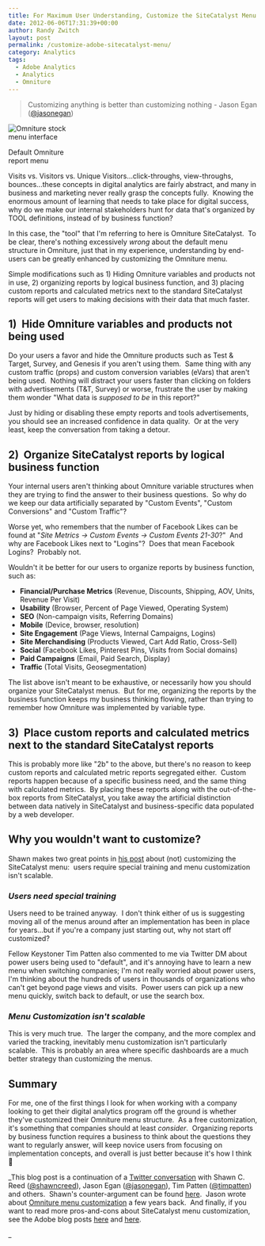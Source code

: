```yaml
---
title: For Maximum User Understanding, Customize the SiteCatalyst Menu
date: 2012-06-06T17:31:39+00:00
author: Randy Zwitch
layout: post
permalink: /customize-adobe-sitecatalyst-menu/
category: Analytics
tags:
  - Adobe Analytics
  - Analytics
  - Omniture
---
```

> Customizing anything is better than customizing nothing - Jason Egan (<a title="Jason Egan tweet" href="https://twitter.com/jasonegan/status/210398632082538497" target="_blank">@jasonegan</a>)

<div id="attachment_1105" style="width: 119px" class="wp-caption alignright">
  <img class="size-medium wp-image-1105" title="stock-menu" src="http://i1.wp.com/randyzwitch.com/wp-content/uploads/2012/06/stock-menu-109x300.png?fit=109%2C300" alt="Omniture stock menu interface" srcset="http://i2.wp.com/randyzwitch.com/wp-content/uploads/2012/06/stock-menu.png?resize=109%2C300 109w, http://i2.wp.com/randyzwitch.com/wp-content/uploads/2012/06/stock-menu.png?resize=54%2C150 54w" sizes="(max-width: 109px) 100vw, 109px" data-recalc-dims="1" />

  <p class="wp-caption-text">
    Default Omniture report menu
  </p>
</div>

Visits vs. Visitors vs. Unique Visitors...click-throughs, view-throughs, bounces...these concepts in digital analytics are fairly abstract, and many in business and marketing never really grasp the concepts fully.  Knowing the enormous amount of learning that needs to take place for digital success, why do we make our internal stakeholders hunt for data that's organized by TOOL definitions, instead of by business function?

In this case, the "tool" that I'm referring to here is Omniture SiteCatalyst.  To be clear, there's nothing excessively _wrong_ about the default menu structure in Omniture, just that in my experience, understanding by end-users can be greatly enhanced by customizing the Omniture menu.

Simple modifications such as 1) Hiding Omniture variables and products not in use, 2) organizing reports by logical business function, and 3) placing custom reports and calculated metrics next to the standard SiteCatalyst reports will get users to making decisions with their data that much faster.



## 1)  Hide Omniture variables and products not being used

Do your users a favor and hide the Omniture products such as Test & Target, Survey, and Genesis if you aren't using them.  Same thing with any custom traffic (props) and custom conversion variables (eVars) that aren't being used.  Nothing will distract your users faster than clicking on folders with advertisements (T&T, Survey) or worse, frustrate the user by making them wonder "What data is _supposed to be_ in this report?"

Just by hiding or disabling these empty reports and tools advertisements, you should see an increased confidence in data quality.  Or at the very least, keep the conversation from taking a detour.

## 2)  Organize SiteCatalyst reports by logical business function

Your internal users aren't thinking about Omniture variable structures when they are trying to find the answer to their business questions.  So why do we keep our data artificially separated by "Custom Events", "Custom Conversions" and "Custom Traffic"?

Worse yet, who remembers that the number of Facebook Likes can be found at "_Site Metrics -> Custom Events -> Custom Events 21-30_?"  And why are Facebook Likes next to "Logins"?  Does that mean Facebook Logins?  Probably not.

Wouldn't it be better for our users to organize reports by business function, such as:

  * **Financial/Purchase Metrics** (Revenue, Discounts, Shipping, AOV, Units, Revenue Per Visit)
  * **Usability** (Browser, Percent of Page Viewed, Operating System)
  * **SEO** (Non-campaign visits, Referring Domains)
  * **Mobile** (Device, browser, resolution)
  * **Site Engagement** (Page Views, Internal Campaigns, Logins)
  * **Site Merchandising** (Products Viewed, Cart Add Ratio, Cross-Sell)
  * **Social** (Facebook Likes, Pinterest Pins, Visits from Social domains)
  * **Paid Campaigns** (Email, Paid Search, Display)
  * **Traffic** (Total Visits, Geosegmentation)

The list above isn't meant to be exhaustive, or necessarily how you should organize your SiteCatalyst menus.  But for me, organizing the reports by the business function keeps my business thinking flowing, rather than trying to remember how Omniture was implemented by variable type.





## 3)  Place custom reports and calculated metrics next to the standard SiteCatalyst reports

This is probably more like "2b" to the above, but there's no reason to keep custom reports and calculated metric reports segregated either.  Custom reports happen because of a specific business need, and the same thing with calculated metrics.  By placing these reports along with the out-of-the-box reports from SiteCatalyst, you take away the artificial distinction between data natively in SiteCatalyst and business-specific data populated by a web developer.

## Why you wouldn't want to customize?

Shawn makes two great points in <a title="Dont customize SiteCatalyst" href="http://shawncreed.com/blog/sitecatalyst-menu-customization.htm" target="_blank">his post</a> about (not) customizing the SiteCatalyst menu:  users require special training and menu customization isn't scalable.

### _Users need special training_

Users need to be trained anyway.  I don't think either of us is suggesting moving all of the menus around after an implementation has been in place for years...but if you're a company just starting out, why not start off customized?

Fellow Keystoner Tim Patten also commented to me via Twitter DM about power users being used to "default", and it's annoying have to learn a new menu when switching companies; I'm not really worried about power users, I'm thinking about the hundreds of users in thousands of organizations who can't get beyond page views and visits.  Power users can pick up a new menu quickly, switch back to default, or use the search box.

### _Menu Customization isn't scalable_

This is very much true.  The larger the company, and the more complex and varied the tracking, inevitably menu customization isn't particularly scalable.  This is probably an area where specific dashboards are a much better strategy than customizing the menus.

## Summary

For me, one of the first things I look for when working with a company looking to get their digital analytics program off the ground is whether they've customized their Omniture menu structure.  As a free customization, it's something that companies should at least _consider_.  Organizing reports by business function requires a business to think about the questions they want to regularly answer, will keep novice users from focusing on implementation concepts, and overall is just better because it's how I think 🙂

_This blog post is a continuation of a <a title="Original Tweet about SiteCatalyst Menu Customization" href="https://twitter.com/randyzwitch/status/210042295859417090" target="_blank">Twitter conversation</a> with Shawn C. Reed (<a title="Shawn C. Reed Twitter account" href="https://twitter.com/#!/shawncreed" target="_blank">@shawncreed</a>), Jason Egan (<a title="Jason Egan Twitter" href="https://twitter.com/#!/jasonegan" target="_blank">@jasonegan</a>), Tim Patten (<a title="Tim Patten Twitter" href="https://twitter.com/#!/timpatten" target="_blank">@timpatten</a>) and others.  Shawn's counter-argument can be found <a title="Why Shawn C. Reed prefers not to customize SiteCatalyst" href="http://shawncreed.com/blog/sitecatalyst-menu-customization.htm" target="_blank">here</a>.  Jason wrote about <a title="Jason Egan blog post" href="http://www.jasonegan.net/2009/09/26/omniture-sitecatalyst-menu-customization-and-custom-reports/" target="_blank">Omniture menu customization</a> a few years back.  And finally, if you want to read more pros-and-cons about SiteCatalyst menu customization, see the Adobe blog posts <a title="Adobe post 1" href="http://blogs.adobe.com/digitalmarketing/analytics/taking-sitecatalyst-menus-to-the-masses-part-i/" target="_blank">here</a> and <a title="Adobe post 2" href="http://blogs.adobe.com/digitalmarketing/analytics/taking-sitecatalyst-menus-to-the-masses-part-ii/" target="_blank">here</a>.

_
